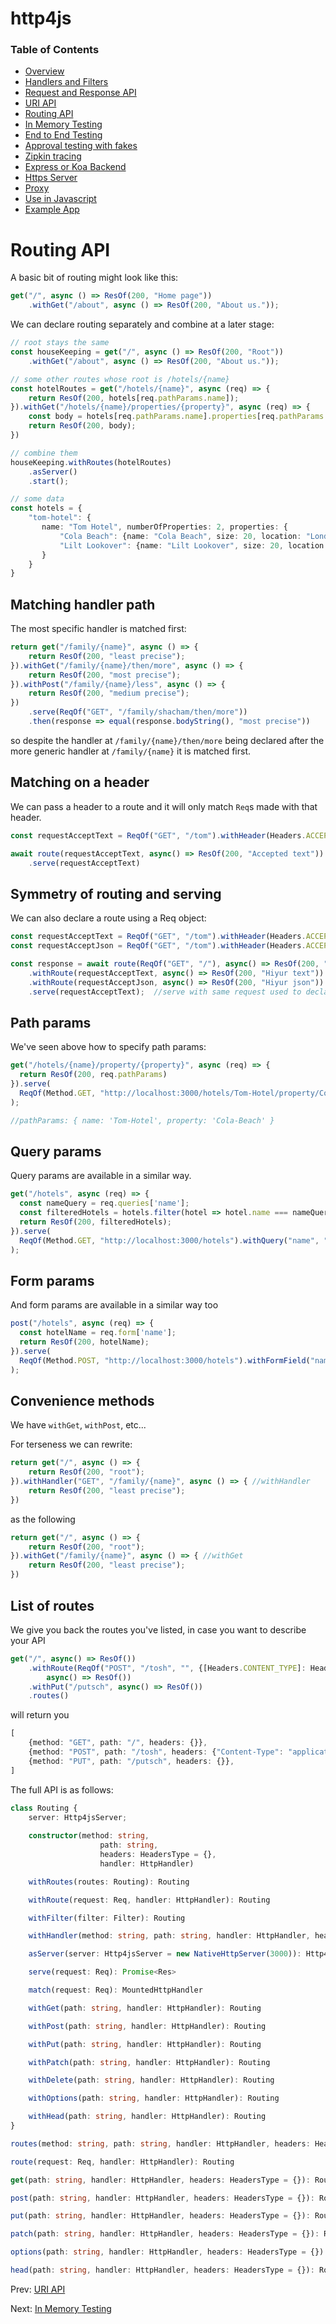 # http4js

### Table of Contents

- [Overview](/http4js/#basics)
- [Handlers and Filters](/http4js/Handlers-and-filters/#handlers-and-filters)
- [Request and Response API](/http4js/Request-and-response-api/#request-and-response-api)
- [URI API](/http4js/Uri-api/#uri-api)
- [Routing API](/http4js/Routing-api/#routing-api)
- [In Memory Testing](/http4js/In-memory-testing/#in-memory-testing)
- [End to End Testing](/http4js/End-to-end-testing/#end-to-end-testing)
- [Approval testing with fakes](/http4js/Approval-testing-with-fakes/#approval-testing-with-fakes)
- [Zipkin tracing](/http4js/Zipkin-tracing/#zipkin-tracing)
- [Express or Koa Backend](/http4js/Express-or-koa-backend/#express-or-koa-backend)
- [Https Server](/http4js/Https-server/#https-server)
- [Proxy](/http4js/Proxy/#proxy)
- [Use in Javascript](/http4js/Use-in-javascript/#how-to-require-and-use-http4js-in-js)
- [Example App](https://github.com/TomShacham/http4js-eg)

# Routing API

A basic bit of routing might look like this:

```typescript
get("/", async () => ResOf(200, "Home page"))
    .withGet("/about", async () => ResOf(200, "About us."));
```

We can declare routing separately and combine at a later stage:

```typescript
// root stays the same 
const houseKeeping = get("/", async () => ResOf(200, "Root"))
    .withGet("/about", async () => ResOf(200, "About us."));

// some other routes whose root is /hotels/{name}
const hotelRoutes = get("/hotels/{name}", async (req) => {
    return ResOf(200, hotels[req.pathParams.name]);
}).withGet("/hotels/{name}/properties/{property}", async (req) => {
    const body = hotels[req.pathParams.name].properties[req.pathParams.property];
    return ResOf(200, body); 
})

// combine them
houseKeeping.withRoutes(hotelRoutes)
    .asServer()
    .start();

// some data
const hotels = {
    "tom-hotel": {
       name: "Tom Hotel", numberOfProperties: 2, properties: {
           "Cola Beach": {name: "Cola Beach", size: 20, location: "London"},
           "Lilt Lookover": {name: "Lilt Lookover", size: 20, location: "New York"}
       }
    }
}
```

## Matching handler path

The most specific handler is matched first:

```typescript
return get("/family/{name}", async () => {
    return ResOf(200, "least precise");
}).withGet("/family/{name}/then/more", async () => {
    return ResOf(200, "most precise");
}).withPost("/family/{name}/less", async () => {
    return ResOf(200, "medium precise");
})
    .serve(ReqOf("GET", "/family/shacham/then/more"))
    .then(response => equal(response.bodyString(), "most precise"))
```

so despite the handler at `/family/{name}/then/more` being declared after the more
generic handler at `/family/{name}` it is matched first.

## Matching on a header

We can pass a header to a route and it will only match `Req`s made with that header.

```typescript
const requestAcceptText = ReqOf("GET", "/tom").withHeader(Headers.ACCEPT, HeaderValues.APPLICATION_JSON);

await route(requestAcceptText, async() => ResOf(200, "Accepted text"))
    .serve(requestAcceptText)

```

## Symmetry of routing and serving

We can also declare a route using a Req object: 

```typescript
const requestAcceptText = ReqOf("GET", "/tom").withHeader(Headers.ACCEPT, HeaderValues.APPLICATION_JSON);
const requestAcceptJson = ReqOf("GET", "/tom").withHeader(Headers.ACCEPT, HeaderValues.TEXT_HTML);

const response = await route(ReqOf("GET", "/"), async() => ResOf(200, "Hiyur"))
    .withRoute(requestAcceptText, async() => ResOf(200, "Hiyur text")) //will match this route based on header
    .withRoute(requestAcceptJson, async() => ResOf(200, "Hiyur json"))
    .serve(requestAcceptText);  //serve with same request used to declare routing
```

## Path params

We've seen above how to specify path params:

```typescript
get("/hotels/{name}/property/{property}", async (req) => {
  return ResOf(200, req.pathParams)
}).serve(
  ReqOf(Method.GET, "http://localhost:3000/hotels/Tom-Hotel/property/Cola-Beach")
);

//pathParams: { name: 'Tom-Hotel', property: 'Cola-Beach' }
```

## Query params

Query params are available in a similar way.

```typescript
get("/hotels", async (req) => {
  const nameQuery = req.queries['name'];
  const filteredHotels = hotels.filter(hotel => hotel.name === nameQuery);
  return ResOf(200, filteredHotels);
}).serve(
  ReqOf(Method.GET, "http://localhost:3000/hotels").withQuery("name", "Tom Hotel")
);
```

## Form params

And form params are available in a similar way too


```typescript
post("/hotels", async (req) => {
  const hotelName = req.form['name'];
  return ResOf(200, hotelName);
}).serve(
  ReqOf(Method.POST, "http://localhost:3000/hotels").withFormField("name", "Tom Hotel")
);
```

## Convenience methods

We have `withGet`, `withPost`, etc...

For terseness we can rewrite:

```typescript
return get("/", async () => {
    return ResOf(200, "root");
}).withHandler("GET", "/family/{name}", async () => { //withHandler
    return ResOf(200, "least precise");
})
```

as the following

```typescript
return get("/", async () => {
    return ResOf(200, "root");
}).withGet("/family/{name}", async () => { //withGet
    return ResOf(200, "least precise");
})
```

## List of routes

We give you back the routes you've listed, in case you want to describe your API

```typescript
get("/", async() => ResOf())
    .withRoute(ReqOf("POST", "/tosh", "", {[Headers.CONTENT_TYPE]: HeaderValues.APPLICATION_JSON}),
        async() => ResOf())
    .withPut("/putsch", async() => ResOf())
    .routes()
```

will return you 

```typescript
[
    {method: "GET", path: "/", headers: {}},
    {method: "POST", path: "/tosh", headers: {"Content-Type": "application/json"}},
    {method: "PUT", path: "/putsch", headers: {}},
]
```

The full API is as follows: 

```typescript
class Routing {
    server: Http4jsServer;
    
    constructor(method: string,
                    path: string,
                    headers: HeadersType = {},
                    handler: HttpHandler)

    withRoutes(routes: Routing): Routing 

    withRoute(request: Req, handler: HttpHandler): Routing 

    withFilter(filter: Filter): Routing 

    withHandler(method: string, path: string, handler: HttpHandler, headers: HeadersType = {}): Routing

    asServer(server: Http4jsServer = new NativeHttpServer(3000)): Http4jsServer

    serve(request: Req): Promise<Res> 

    match(request: Req): MountedHttpHandler 

    withGet(path: string, handler: HttpHandler): Routing 

    withPost(path: string, handler: HttpHandler): Routing

    withPut(path: string, handler: HttpHandler): Routing 

    withPatch(path: string, handler: HttpHandler): Routing 

    withDelete(path: string, handler: HttpHandler): Routing 

    withOptions(path: string, handler: HttpHandler): Routing 

    withHead(path: string, handler: HttpHandler): Routing
}

routes(method: string, path: string, handler: HttpHandler, headers: HeadersType = {}): Routing

route(request: Req, handler: HttpHandler): Routing

get(path: string, handler: HttpHandler, headers: HeadersType = {}): Routing

post(path: string, handler: HttpHandler, headers: HeadersType = {}): Routing

put(path: string, handler: HttpHandler, headers: HeadersType = {}): Routing

patch(path: string, handler: HttpHandler, headers: HeadersType = {}): Routing

options(path: string, handler: HttpHandler, headers: HeadersType = {}): Routing

head(path: string, handler: HttpHandler, headers: HeadersType = {}): Routing
```

Prev: [URI API](/http4js/Uri-api/#uri-api)

Next: [In Memory Testing](/http4js/In-memory-testing/#in-memory-testing)

